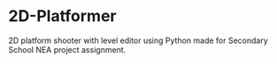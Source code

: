 # 2D-Platformer
2D platform shooter with level editor using Python made for Secondary School NEA project assignment.
